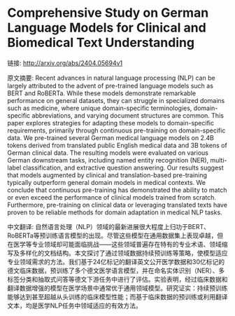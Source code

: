 # Comprehensive Study on German Language Models for Clinical and Biomedical Text Understanding

链接: http://arxiv.org/abs/2404.05694v1

原文摘要:
Recent advances in natural language processing (NLP) can be largely
attributed to the advent of pre-trained language models such as BERT and
RoBERTa. While these models demonstrate remarkable performance on general
datasets, they can struggle in specialized domains such as medicine, where
unique domain-specific terminologies, domain-specific abbreviations, and
varying document structures are common. This paper explores strategies for
adapting these models to domain-specific requirements, primarily through
continuous pre-training on domain-specific data. We pre-trained several German
medical language models on 2.4B tokens derived from translated public English
medical data and 3B tokens of German clinical data. The resulting models were
evaluated on various German downstream tasks, including named entity
recognition (NER), multi-label classification, and extractive question
answering. Our results suggest that models augmented by clinical and
translation-based pre-training typically outperform general domain models in
medical contexts. We conclude that continuous pre-training has demonstrated the
ability to match or even exceed the performance of clinical models trained from
scratch. Furthermore, pre-training on clinical data or leveraging translated
texts have proven to be reliable methods for domain adaptation in medical NLP
tasks.

中文翻译:
自然语言处理（NLP）领域的最新进展很大程度上归功于BERT、RoBERTa等预训练语言模型的出现。尽管这些模型在通用数据集上表现卓越，但在医学等专业领域却可能面临挑战——这些领域普遍存在特有的专业术语、领域缩写及多样化的文档结构。本文探讨了通过领域数据持续预训练等策略，使模型适应专业领域需求的方法。我们基于24亿标记的翻译英文公开医学数据和30亿标记的德文临床数据，预训练了多个德文医学语言模型，并在命名实体识别（NER）、多标签分类和抽取式问答等德文下游任务中进行了评估。实验表明，经过临床数据和翻译数据增强的模型在医学场景中通常优于通用领域模型。研究证实：持续预训练能够达到甚至超越从头训练的临床模型性能；而基于临床数据的预训练或利用翻译文本，均是医学NLP任务中领域适应的有效方法。
